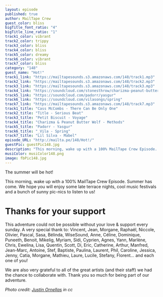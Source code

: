 ```yaml
---
layout: episode
published: true
author: MailTape Crew
guest_color: bliss
bigTitle_font_ratio: "4"
bigTitle_line_ratio: "1"
track1_color: vibrant
track2_color: trippy
track3_color: bliss
track4_color: bliss
track5_color: dreamy
track6_color: vibrant
track7_color: bliss
category: "148"
guest_name: "Hot!"
track1_link: "https://mailtapesounds.s3.amazonaws.com/148/track1.mp3"
track2_link: "https://mailtapesounds.s3.amazonaws.com/148/track2.mp3"
track3_link: "https://mailtapesounds.s3.amazonaws.com/148/track3.mp3"
track4_link: "https://soundcloud.com/stonesthrow/charizma-peanut-butter-wolf-methods"
track5_link: "https://soundcloud.com/padorr/yasgur"
track6_link: "https://soundcloud.com/vilasongs/spring"
track7_link: "https://mailtapesounds.s3.amazonaws.com/148/track7.mp3"
track1_title: "Cass McCombs - There Can Be Only One"
track2_title: "Title - Serious Beat"
track3_title: "Petit Biscuit - Voyage"
track4_title: "Charizma & Peanut Butter Wolf - Methods"
track5_title: "Padorr - Yasgur"
track6_title: "_Vila - Spring"
track7_title: "Lil Silva - Mabel"
episode_URL: "http://mailta.pe/148/Hot!/"
guestPic: guestPic148.jpg
description: "This morning, wake up with a 100% MailTape Crew Episode. Summer has come. We wish you will enjoy some late terrace nights, cool music festivals and sunny pic-nics to listen to us !"
musiColor: musiColor148.png
image: fbPic148.jpg
---
```


<p id="introduction">
The summer will be hot!

This morning, wake up with a 100% MailTape Crew Episode. Summer has come. We hope you will enjoy some late terrace nights, cool music festivals and a bunch of sunny pic-nics to listen to us!</p>

# Thanks for your support

This adventure could not be possible without your love & support every sunday. 
A very special thank to: Vincent, Jean, Morgane, Raphaël, Niccole, Olivier, Pascal, Sasa, Bélinda, WiseSound, Anne, Céline, Dominique, Puneeth, Benoit, Mikelig, Myriam, Sidi, Cyprien, Agnes, Yann, Marlène, Chris, Ewelina, Lisa, Quentin, Scott, Di, Eric, Catherine, Arthur, Manfred, Jean-Marc, Antoine, Stef, Baptiste, Paulina, Laurent, Phil, Caroline, Jessica, Jenny, Catia, Morgane, Mathieu, Laure, Lucile, Stefany, Florent... and each one of you!

We are also very grateful to all of the great artists (and their staff) we had the chance to collaborate with. Thank you so much for being part of our adventure.

_Photo credit: [Justin Ornellas](https://www.flickr.com/photos/ornellas/) in cc_
